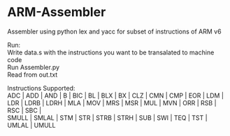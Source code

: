 # ARM-Assembler

Assembler using python lex and yacc for subset of instructions of ARM v6

Run:  
Write data.s with the instructions you want to be transalated to machine code  
Run Assembler.py  
Read from out.txt  

Instructions Supported:  
ADC | ADD | AND | B | BIC | BL | BLX | BX | CLZ | CMN | CMP | EOR | LDM |  
LDR | LDRB | LDRH | MLA | MOV | MRS | MSR | MUL | MVN | ORR | RSB | RSC | SBC |  
SMULL | SMLAL | STM | STR | STRB | STRH | SUB | SWI | TEQ | TST | UMLAL | UMULL  
